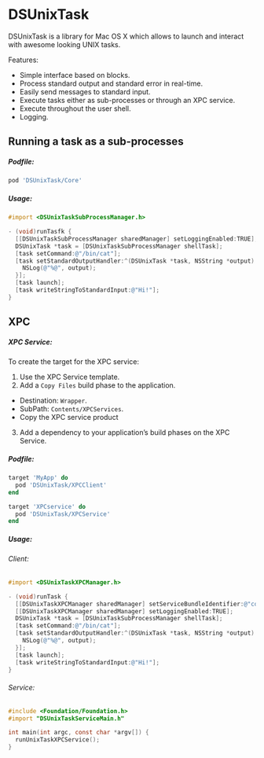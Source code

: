 # DSUnixTask

DSUnixTask is a library for Mac OS X which allows to launch and interact with awesome looking UNIX tasks.

Features:

- Simple interface based on blocks.
- Process standard output and standard error in real-time.
- Easily send messages to standard input.
- Execute tasks either as sub-processes or through an XPC service.
- Execute throughout the user shell.
- Logging.


## Running a task as a sub-processes

##### Podfile:

```ruby
pod 'DSUnixTask/Core'
```

##### Usage:


```objective-c
#import <DSUnixTaskSubProcessManager.h>

- (void)runTasfk {
  [[DSUnixTaskSubProcessManager sharedManager] setLoggingEnabled:TRUE];
  DSUnixTask *task = [DSUnixTaskSubProcessManager shellTask];
  [task setCommand:@"/bin/cat"];
  [task setStandardOutputHandler:^(DSUnixTask *task, NSString *output) {
    NSLog(@"%@", output);
  }];
  [task launch];
  [task writeStringToStandardInput:@"Hi!"];
}
```

## XPC

##### XPC Service:

To create the target for the XPC service:

1. Use the XPC Service template.
2. Add a `Copy Files` build phase to the application.
  - Destination: `Wrapper`.
  - SubPath: `Contents/XPCServices`.
  - Copy the XPC service product
3. Add a dependency to your application’s build phases on the XPC Service.


##### Podfile:

```ruby
target 'MyApp' do
  pod 'DSUnixTask/XPCClient'
end

target 'XPCservice' do
  pod 'DSUnixTask/XPCService'
end
```

##### Usage:

###### Client:


```objective-c
#import <DSUnixTaskXPCManager.h>

- (void)runTask {
  [[DSUnixTaskXPCManager sharedManager] setServiceBundleIdentifier:@"com.compary.xpc-bundle-name"];
  [[DSUnixTaskXPCManager sharedManager] setLoggingEnabled:TRUE];
  DSUnixTask *task = [DSUnixTaskSubProcessManager shellTask];
  [task setCommand:@"/bin/cat"];
  [task setStandardOutputHandler:^(DSUnixTask *task, NSString *output) {
    NSLog(@"%@", output);
  }];
  [task launch];
  [task writeStringToStandardInput:@"Hi!"];
}
```

###### Service:

```objective-c
#include <Foundation/Foundation.h>
#import "DSUnixTaskServiceMain.h"

int main(int argc, const char *argv[]) {
  runUnixTaskXPCService();
}
```
